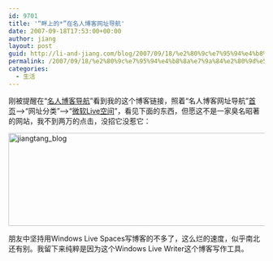 ```yaml
---
id: 9701
title: '“畔上的*”在名人博客网址导航'
date: 2007-09-18T17:53:00+00:00
author: jiang
layout: post
guid: http://li-and-jiang.com/blog/2007/09/18/%e2%80%9c%e7%95%94%e4%b8%8a%e7%9a%84%e2%80%9d%e5%9c%a8%e5%90%8d%e4%ba%ba%e5%8d%9a%e5%ae%a2%e7%bd%91%e5%9d%80%e5%af%bc%e8%88%aa/
permalink: /2007/09/18/%e2%80%9c%e7%95%94%e4%b8%8a%e7%9a%84%e2%80%9d%e5%9c%a8%e5%90%8d%e4%ba%ba%e5%8d%9a%e5%ae%a2%e7%bd%91%e5%9d%80%e5%af%bc%e8%88%aa/
categories:
  - 生活
---
```

刚被提醒在“[名人博客导航](http://www.mrbk.com.cn/more.asp?ClassName=%CE%A2%C8%EDLive%BF%D5%BC%E4&ID=106&ParentID=0)”看到我的这个博客链接，照着“名人博客网址导航”[首页](http://www.mrbk.com.cn/)&#8211;>“网址分类”&#8211;>“[微软Live空间](http://www.mrbk.com.cn/more.asp?ClassName=%E5%BE%AE%E8%BD%AFLive%E7%A9%BA%E9%97%B4&ID=106&ParentID=0)”，看见下面的东西，但愿这不是一家臭名昭著的网站，我不到两万的点击，没招它没惹它： 

[<img style="border-top-width:0px;border-left-width:0px;border-bottom-width:0px;border-right-width:0px" height="183" alt="jiangtang_blog" src="http://by1.storage.msn.com/y1pV0Mla1dmw1MuPSMe8nhZia3y78OGP9kgKQbRqOau8xeHhJLkn95C215hzoxy9IhD0Vwbv35aJ8D58zF3mf8B7bUJchh1yAyi" width="663" border="0" />](http://by1.storage.msn.com/y1pV0Mla1dmw1OoFNhBA8MDko9uCbOrZ-8CAtj9RctGEcFSGDXSJwVw_SfL02RAP5KTgFfcrk4BmZAlBwXyI42bBBK-B7KHrwea) 

朋友中坚持用Windows Live Spaces写博客的不多了，这么烂的速度，似乎南北还有别。我留下来纯粹是因为这个Windows Live Writer这个博客写作工具。 